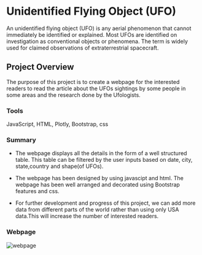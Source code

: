# Unidentified Flying Object (UFO)
An unidentified flying object (UFO) is any aerial phenomenon that cannot immediately be identified or explained. Most UFOs are identified on investigation as conventional objects or phenomena. The term is widely used for claimed observations of extraterrestrial spacecraft.

## Project Overview
The purpose of this project is to create a webpage for the interested readers to read the article about the UFOs sightings by some people in some areas and the research done by the Ufologists.

### Tools
JavaScript, HTML, Plotly, Bootstrap, css

### Summary
* The webpage displays all the details in the form of a well structured table. This table can be filtered by the user inputs based on date, city, state,country and shape(of UFOs).

* The webpage has been designed by using javascipt and html. The webpage has been well arranged and decorated using Bootstrap features and css.

* For further development and progress of this project, we can add more data from different parts of the world rather than using only USA data.This will increase the number of interested readers.

### Webpage
![webpage](https://user-images.githubusercontent.com/95595378/159202582-f02453dc-afa4-4167-99e0-310a41866618.png)
